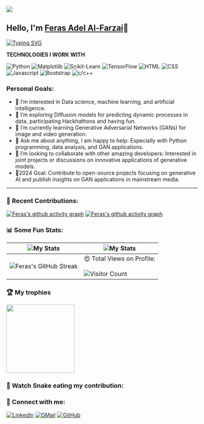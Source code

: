 ![](https://raw.githubusercontent.com/halfrost/halfrost/master/icons/header_.png)


## Hello, I'm [Feras Adel Al-Farzai](https://codeferas.github.io/)👋
[![Typing SVG](https://readme-typing-svg.herokuapp.com?size=25&color=1A9AF7&lines=I'm+an+aspiring+DataScientist;and+Competitive+Coder)](https://git.io/typing-svg)

**TECHNOLOGIES I WORK WITH**

![Python](https://img.shields.io/badge/python-blue?style=for-the-badge&logo=python&logoColor=blue)
![Matplotlib](https://img.shields.io/badge/matplotlib-blue?style=for-the-badge&logo=Matplotlib&logoColor=blue)
![Scikit-Learn](https://img.shields.io/badge/Scikit-Learn-blue?style=for-the-badge&logo=Scikit-Learn&logoColor=blue)
![TensorFlow](https://img.shields.io/badge/tensorflow-blue?style=for-the-badge&logo=TensorFlow-Learn&logoColor=ff8e00)
![HTML](https://img.shields.io/badge/html%20-%23E34F26.svg?&style=for-the-badge&logo=html5&logoColor=white)
![CSS](https://img.shields.io/badge/css%20-%231572B6.svg?&style=for-the-badge&logo=css3&logoColor=white)
![Javascript](https://img.shields.io/badge/-Javascript-ffb400?style=for-the-badge&logo=javascript&logoColor=ffff3f)
![Bootstrap](https://img.shields.io/badge/-Bootstrap-blue?style=for-the-badge&logo=bootstrap)
![c/c++](https://img.shields.io/badge/C/C++-blue?style=for-the-badge&logo=C/C++&logoColor=blue)



### Personal Goals:

- 👀 I’m interested in Data science, machine learning, and artificial intelligence.
- 🌱 I’m exploring Diffusion models for predicting dynamic processes in data, participating Hackhathons and having fun.
- 🌱 I’m currently learning Generative Adversarial Networks (GANs) for image and video generation.
- 💬 Ask me about anything, I am happy to help: Especially with Python programming, data analysis, and GAN applications.
- 💞️ I’m looking to collaborate with other amazing developers: Interested in joint projects or discussions on innovative applications of generative models.
- 🥅2024 Goal: Contribute to open-source projects focusing on generative AI and publish insights on GAN applications in mainstream media.

---

### 🧾 Recent Contributions:
[![Feras's github activity graph](https://activity-graph.herokuapp.com/graph?username=codeFeras&theme=react-dark)](https://github.com/codeFeras/)
[![Feras's github activity graph](https://github-readme-activity-graph.vercel.app/graph?username=codeFeras&theme=react-dark)](https://github.com/codeFeras)
### 📊 Some Fun Stats:
| ![My Stats](https://github-readme-stats.vercel.app/api?username=codeFeras&theme=midnight-purple) | ![My Stats](https://github-readme-stats.vercel.app/api/top-langs/?username=codeFeras&theme=midnight-purple) |
| --- | --- |
| ![Feras's GitHub Streak](https://github-readme-streak-stats.herokuapp.com/?user=codeFeras&theme=vision-friendly-dark) | 😍 Total Views on Profile:<br><br> ![Visitor Count](https://profile-counter.glitch.me/codeFeras/count.svg) |


### 🏆 My trophies

<img height="180" src="https://github-profile-trophy.vercel.app/?username=codeFeras&column=8&theme=algolia&no-frame=true"/>

### 🐍 Watch Snake eating my contribution:


### 🤝 Connect with me:

[![LinkedIn](https://img.shields.io/badge/LinkedIn-0077B5?style=for-the-badge&logo=linkedin&logoColor=white)](https://www.linkedin.com/in/codeferas/)
[![GMail](https://img.shields.io/badge/Gmail-D14836?style=for-the-badge&logo=gmail&logoColor=white)](mailto:ferasalfarzai@gmail.com)
[![GitHub](https://img.shields.io/badge/GitHub-100000?style=for-the-badge&logo=github&logoColor=white)](https://github.com/codeFeras)




<!--
**codeFeras/codeFeras** is a ✨ _special_ ✨ repository because its `README.md` (this file) appears on your GitHub profile.

Here are some ideas to get you started:

- 🔭 I’m currently working on ...
- 🌱 I’m currently learning ...
- 👯 I’m looking to collaborate on ...
- 🤔 I’m looking for help with ...
- 💬 Ask me about ...
- 📫 How to reach me: ...
- 😄 Pronouns: ...
- ⚡ Fun fact: ...
-->
